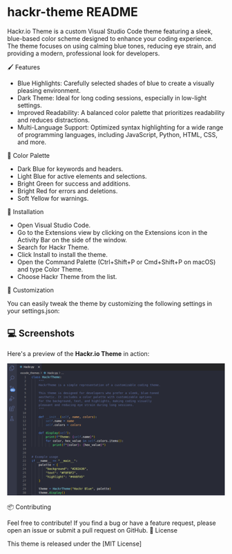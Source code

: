 # hackr-theme README

Hackr.io Theme is a custom Visual Studio Code theme featuring a sleek, blue-based color scheme designed to enhance your coding experience. The theme focuses on using calming blue tones, reducing eye strain, and providing a modern, professional look for developers.

🖌 Features

- Blue Highlights: Carefully selected shades of blue to create a visually pleasing environment.
- Dark Theme: Ideal for long coding sessions, especially in low-light settings.
- Improved Readability: A balanced color palette that prioritizes readability and reduces distractions.
- Multi-Language Support: Optimized syntax highlighting for a wide range of programming languages, including JavaScript, Python, HTML, CSS, and more.

🎨 Color Palette

- Dark Blue for keywords and headers.
- Light Blue for active elements and selections.
- Bright Green for success and additions.
- Bright Red for errors and deletions.
- Soft Yellow for warnings.

🚀 Installation

- Open Visual Studio Code.
- Go to the Extensions view by clicking on the Extensions icon in the Activity Bar on the side of the window.
- Search for Hackr Theme.
- Click Install to install the theme.
- Open the Command Palette (Ctrl+Shift+P or Cmd+Shift+P on macOS) and type Color Theme.
- Choose Hackr Theme from the list.

🔧 Customization

You can easily tweak the theme by customizing the following settings in your settings.json:

## 💻 Screenshots

Here's a preview of the **Hackr.io Theme** in action:

![Hackr Theme in action](./screenshots/theme-in-action.png)

📦 Contributing

Feel free to contribute! If you find a bug or have a feature request, please open an issue or submit a pull request on GitHub.
📝 License

This theme is released under the [MIT License]
